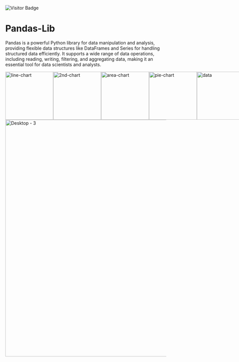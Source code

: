 ![Visitor Badge](https://visitor-badge.laobi.icu/badge?page_id=httpsumairsaad1.pandasPractice)


# Pandas-Lib

Pandas is a powerful Python library for data manipulation and analysis, providing flexible data structures like DataFrames and Series for handling structured data efficiently. It supports a wide range of data operations, including reading, writing, filtering, and aggregating data, making it an essential tool for data scientists and analysts.

<div style="display: flex; justify-content: space-between; align-items: center;">
  <img src="https://github.com/user-attachments/assets/fa57d29e-50a9-409c-92de-410d66082157" alt="line-chart" width="150px">
  <img src="https://github.com/user-attachments/assets/20fcf4e4-80d8-4ec9-9496-fb70d7e9f9a4" alt="2nd-chart" width="150px">
  <img src="https://github.com/user-attachments/assets/be6d2083-b5dd-4c69-9b55-b3d585d152c4" alt="area-chart" width="150px">
  <img src="https://github.com/user-attachments/assets/7aa8abac-4339-468f-a44a-576413fdb479" alt="pie-chart" width="150px">
  <img src="https://github.com/user-attachments/assets/1de4e3af-4c3d-4d34-a2ff-6ffecc9f55c0" alt="data" width="150px">
</div>

<img width="740" alt="Desktop - 3" src="https://github.com/user-attachments/assets/7d1f1191-576a-489d-bb2d-1c338d54baad">
